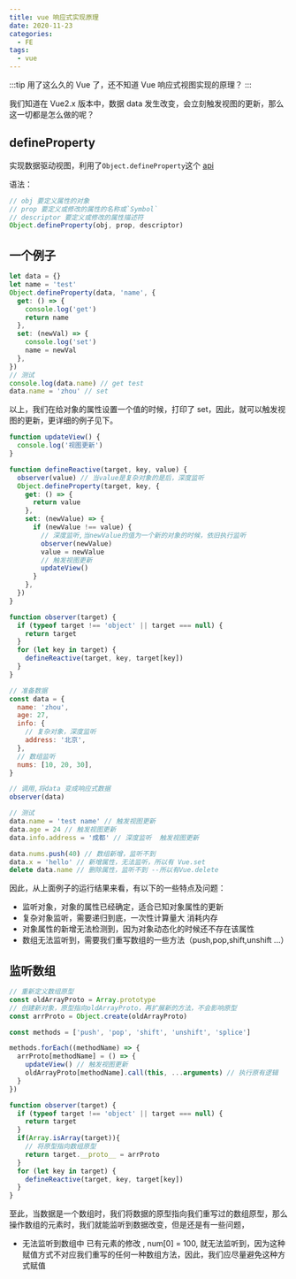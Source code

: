 ```yaml
---
title: vue 响应式实现原理
date: 2020-11-23
categories:
  - FE
tags:
  - vue
---
```


:::tip
用了这么久的 Vue 了，还不知道 Vue 响应式视图实现的原理？
:::

<!-- more -->

我们知道在 Vue2.x 版本中，数据 data 发生改变，会立刻触发视图的更新，那么这一切都是怎么做的呢？

## defineProperty

实现数据驱动视图，利用了`Object.defineProperty`这个 [api](https://developer.mozilla.org/zh-CN/docs/Web/JavaScript/Reference/Global_Objects/Object/defineProperty)

语法：

```js
// obj 要定义属性的对象
// prop 要定义或修改的属性的名称或`Symbol`
// descriptor 要定义或修改的属性描述符
Object.defineProperty(obj, prop, descriptor)
```

## 一个例子

```js
let data = {}
let name = 'test'
Object.defineProperty(data, 'name', {
  get: () => {
    console.log('get')
    return name
  },
  set: (newVal) => {
    console.log('set')
    name = newVal
  },
})
// 测试
console.log(data.name) // get test
data.name = 'zhou' // set
```

以上，我们在给对象的属性设置一个值的时候，打印了 set，因此，就可以触发视图的更新，更详细的例子见下。

```js
function updateView() {
  console.log('视图更新')
}

function defineReactive(target, key, value) {
  observer(value) // 当value是复杂对象的是后，深度监听
  Object.defineProperty(target, key, {
    get: () => {
      return value
    },
    set: (newValue) => {
      if (newValue !== value) {
        // 深度监听,当newValue的值为一个新的对象的时候，依旧执行监听
        observer(newValue)
        value = newValue
        // 触发视图更新
        updateView()
      }
    },
  })
}

function observer(target) {
  if (typeof target !== 'object' || target === null) {
    return target
  }
  for (let key in target) {
    defineReactive(target, key, target[key])
  }
}

// 准备数据
const data = {
  name: 'zhou',
  age: 27,
  info: {
    // 复杂对象，深度监听
    address: '北京',
  },
  // 数组监听
  nums: [10, 20, 30],
}

// 调用,将data 变成响应式数据
observer(data)

// 测试
data.name = 'test name' // 触发视图更新
data.age = 24 // 触发视图更新
data.info.address = '成都' // 深度监听  触发视图更新

data.nums.push(40) // 数组新增，监听不到
data.x = 'hello' // 新增属性，无法监听，所以有 Vue.set
delete data.name // 删除属性，监听不到 --所以有Vue.delete
```

因此，从上面例子的运行结果来看，有以下的一些特点及问题：

- 监听对象，对象的属性已经确定，适合已知对象属性的更新
- 复杂对象监听，需要递归到底，一次性计算量大 消耗内存
- 对象属性的新增无法检测到，因为对象动态化的时候还不存在该属性
- 数组无法监听到，需要我们重写数组的一些方法（push,pop,shift,unshift ...）

## 监听数组

```js
// 重新定义数组原型
const oldArrayProto = Array.prototype
// 创建新对象，原型指向oldArrayProto，再扩展新的方法，不会影响原型
const arrProto = Object.create(oldArrayProto)

const methods = ['push', 'pop', 'shift', 'unshift', 'splice']

methods.forEach((methodName) => {
  arrProto[methodName] = () => {
    updateView() // 触发视图更新
    oldArrayProto[methodName].call(this, ...arguments) // 执行原有逻辑
  }
})

function observer(target) {
  if (typeof target !== 'object' || target === null) {
    return target
  }
  if(Array.isArray(target)){
    // 将原型指向数组原型
    return target.__proto__ = arrProto
  }
  for (let key in target) {
    defineReactive(target, key, target[key])
  }
}
```
至此，当数据是一个数组时，我们将数据的原型指向我们重写过的数组原型，那么操作数组的元素时，我们就能监听到数据改变，但是还是有一些问题，

- 无法监听到数组中 已有元素的修改 , num[0] = 100, 就无法监听到，因为这种赋值方式不对应我们重写的任何一种数组方法，因此，我们应尽量避免这种方式赋值

